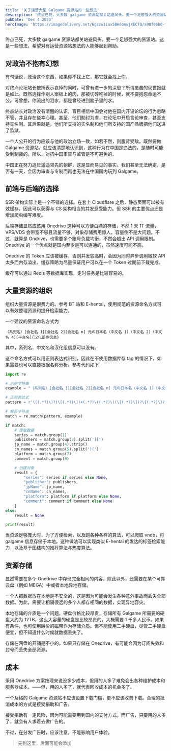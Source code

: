 ```yaml
---
title: '关于运营大型 Galgame 资源站的一些想法'
description: '终点已死，大多数 galgame 资源站都关站避风头。要一个足够强大的资源站。这是一些想法，希望对有运营资源站想法的人能够起到帮助。'
pubDate: 'Dec 4 2023'
heroImage: 'https://imagedelivery.net/6gszw1iux5BH0bnwjXECTQ/a98f06b0-f3f7-4aea-4af7-53f216e43300/public'
---
```


终点已死，大多数 galgame 资源站都关站避风头。要一个足够强大的资源站。这是一些想法，希望对有运营资源站想法的人能够起到帮助。

## 对政治不抱有幻想

有句话说，政治这个东西，如果你不找上它，那它就会找上你。

对终点论坛站长被捕表示哀悼的同时，可曾有进一步的深思？所谓愚蠢的现世报就是如此。既然选择作别人案板上的肉，那被切碎吃掉的时候，就不要抱怨命运不公。可曾想，你流出的泪水，都是曾经进到脑子里的水。

终点站长对政治没有清醒的认识，盲目相信中国会对他在国内开设论坛的行为忽略不管，并且存在侥幸心理。甚至，他们助纣为虐，在论坛中开启言论审查，甚至支持实名制。其后果就是，他们所支持的实名制和他们所支持的国产品牌把他们送进了监狱。

一个人公开的行为应该与他的政治立场一致，如若不然，则腹背受敌。既然要做 Galgame 资源站，就应该清楚地认识到，这种行为在中国是违法的，是随时可能受到制裁的。所以，对抗中国审查与监管是不可避免的。

中国正在努力追赶遥遥领先的朝鲜，这是显而易见的事实。我们甚至无法确定，是否有一天，会因为审查与专制而再也无法在中国国内玩到 Galgame。

## 前端与后端的选择

SSR 架构实际上是一个不错的选择。在套上 Cloudflare 之后，静态页面可以被有效缓存，因此可以获得与 CS 架构相当的并发忍受能力。但 SSR 的主要优点还是增加爬虫编写难度。

后端存储显然应该用 Onedrive 这种可以方便白嫖的存储，不然 1 天 1T 流量，VPS/VDS 会带宽不够且流量不够，对象存储费用惊人。容量倒不是大问题。不过，就算是 Ondrive，也需要多个账号负载均衡，不然会超出 API 调用限制。Onedrive 的一个优点就是国内至少是可以连通的，虽然速度可能不高。

Onedrive 的 Token 应该被缓存，否则并发较高时，会因为同时异步调用微软 API 太多而内存溢出。缓存策略为尽量保证用户可以在一个 Token 过期前下载完成。

缓存可以通过 Redis 等数据库实现，定时任务是比较容易的。

## 大量资源的组织

组织大量资源是很费力的。参考 BT 站和 E-hentai，使用规范的资源命名方式可以有效整理资源和提升检索能力。

一个建议的资源命名方式为

`（系列名）[会社名 1][会社名 2][会社名 n] 元の日本名（中文名 1)（中文名 2)（中文名 4)[平台名]{汉化组等信息}`

其中，系列名、中文名和汉化组信息可以没有。

这个命名方式可以用正则表达式识别，因此在不使用数据库存 tag 的情况下，如果需要也可以直接根据名称分析。参考代码如下

```python
import re

# 示例字符串
example = "（系列名）[会社名 1][会社名 2][会社名 n] 元の日本名（中文名 1)（中文名 2)（中文名 4)[平台名]{汉化组等信息}"

# 正则表达式
pattern = r'\((.*?)\)?(\[(.*?)\])+(.*?)\((.*?)\)(\[(.*?)\])?\{(.*?)\}?'

# 解析字符串
match = re.match(pattern, example)

if match:
    # 提取数据
    series = match.group(1)
    publishers = match.group(3).split('][')
    jp_name = match.group(4).strip()
    cn_names = match.group(5).split(')(')
    platform = match.group(7)
    comment = match.group(8)

    # 创建对象
    result = {
        "series": series if series else None,
        "publisher": publishers,
        "jpName": jp_name,
        "cnName": cn_names,
        "platform": platform if platform else None,
        "comment": comment if comment else None
    }
else:
    result = None

print(result)
```

当资源足够庞大时，为了方便检索，以及跑各种各样的算法，可以爬取 vndb，将 galgame 信息存储于本地。这种做法可以实现类似 E-hentai 的发达的标签检索能力，以及基于图结构的推荐算法与热度算法。

## 资源存储

显然需要在多个 Onedrive 中存储完全相同的内容，除此以外，还需要在某个可靠云盘（例如 MEGA）中或者本地异地存储。

一个人把数据放在本地是不安全的，这是因为可能会发生各种意外事故而丢失全部数据。为此，需要让相隔很远的多个人都存相同的数据，实现异地容灾。

本地存储的介质是一个问题，硬盘价格比较昂贵，存储所有 Galgame 所需要的硬盘大约为 12TB，这么大容量的硬盘是比较昂贵的，大概需要 1 千多人民币。如果有条件，也可使用廉价的磁带作为存储介质。但不能使用二手硬盘，尽管二手硬盘便宜，但不知道什么时候就数据丢失了。

存储在网盘的开销是不小的。如果只存储在 Onedrive，有可能会因为订阅失效和封号而丢失全部资源。

## 成本

采用 Onedrive 方案按理来说没多少成本，但用的人多了难免会出各种维护成本和服务器成本。——但，用的人多了，就代表回收成本的机会多了。

一个及格的 Galgame 资源站不应该设置下载门槛，更不应该收费下载。合理的抵消成本的方式是接受捐助和广告。

接受捐助有一定风险，因为可能需要用到国内的支付方式。而广告，只要用的人多了，就会有人求着去做广告的。

不过，在分发广告时，应该注意，不能影响用户体验。

> 先到这里，后面可能会添加
